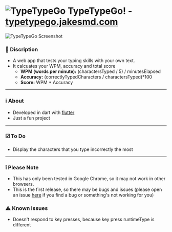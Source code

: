 # ![TypeTypeGo](/web/favicon.png) TypeTypeGo! - [typetypego.jakesmd.com](https://typetypego.jakesmd.com)

![TypeTypeGo Screenshot](screenshot.png)
### 📄 Discription
- A web app that tests your typing skills with your own text.
- It calcuates your WPM, accuracy and total score
    - **WPM (words per minute):** (charactersTyped / 5) / minutesElapsed
    - **Accuracy:** (correctlyTypedCharacters / charactersTyped)*100
    - **Score:** WPM * Accuracy
---
### ℹ️ About
- Developed in dart with [flutter](https://flutter.dev)
- Just a fun project
---
### ☑️ To Do
- Display the characters that you type incorrectly the most
---
### ❕ Please Note
- This has only been tested in Google Chrome, so it may not work in other browsers.
- This is the first release, so there may be bugs and issues (please open an issue [here](https://github.com/JakesMD/TypeTypeGo/issues) if you find a bug or something's not working for you)

### ⚠️ Known Issues
- Doesn't respond to key presses, because key press runtimeType is different
